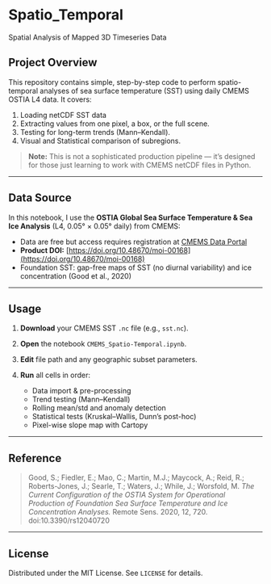 # Spatio_Temporal
Spatial Analysis of Mapped 3D Timeseries Data

## Project Overview

This repository contains simple, step-by-step code to perform spatio-temporal analyses of sea surface temperature (SST) using daily CMEMS OSTIA L4 data. It covers:
1. Loading netCDF SST data
2. Extracting values from one pixel, a box, or the full scene.
3. Testing for long-term trends (Mann–Kendall).
4. Visual and Statistical comparison of subregions.

> **Note:** This is not a sophisticated production pipeline — it’s designed for those just learning to work with CMEMS netCDF files in Python.

---

## Data Source

In this notebook, I use the **OSTIA Global Sea Surface Temperature & Sea Ice Analysis** (L4, 0.05° × 0.05° daily) from CMEMS:

* Data are free but access requires registration at [CMEMS Data Portal](https://marine.copernicus.eu/)
* **Product DOI:** [https://doi.org/10.48670/moi-00168](https://doi.org/10.48670/moi-00168)
* Foundation SST: gap-free maps of SST (no diurnal variability) and ice concentration (Good et al., 2020)

---

## Usage

1. **Download** your CMEMS SST `.nc` file (e.g., `sst.nc`).
2. **Open** the notebook `CMEMS_Spatio-Temporal.ipynb`.
3. **Edit** file path and any geographic subset parameters.
4. **Run** all cells in order:

   * Data import & pre-processing
   * Trend testing (Mann–Kendall)
   * Rolling mean/std and anomaly detection
   * Statistical tests (Kruskal–Wallis, Dunn’s post-hoc)
   * Pixel-wise slope map with Cartopy

---

## Reference

> Good, S.; Fiedler, E.; Mao, C.; Martin, M.J.; Maycock, A.; Reid, R.; Roberts-Jones, J.; Searle, T.; Waters, J.; While, J.; Worsfold, M.
> *The Current Configuration of the OSTIA System for Operational Production of Foundation Sea Surface Temperature and Ice Concentration Analyses.*
> Remote Sens. 2020, 12, 720. doi:10.3390/rs12040720

---

## License

Distributed under the MIT License. See `LICENSE` for details.
